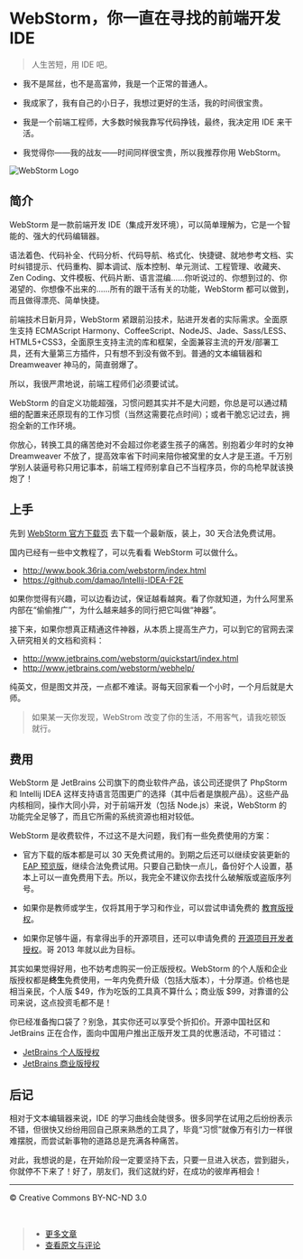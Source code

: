 # WebStorm，你一直在寻找的前端开发 IDE

> 人生苦短，用 IDE 吧。

* 我不是屌丝，也不是高富帅，我是一个正常的普通人。

* 我成家了，我有自己的小日子，我想过更好的生活，我的时间很宝贵。

* 我是一个前端工程师，大多数时候我靠写代码挣钱，最终，我决定用 IDE 来干活。

* 我觉得你——我的战友——时间同样很宝贵，所以我推荐你用 WebStorm。

![WebStorm Logo](https://f.cloud.github.com/assets/1231359/673050/124489a8-d8a6-11e2-9103-900e9ad5b53c.png)

## 简介

WebStorm 是一款前端开发 IDE（集成开发环境），可以简单理解为，它是一个智能的、强大的代码编辑器。

语法着色、代码补全、代码分析、代码导航、格式化、快捷键、就地参考文档、实时纠错提示、代码重构、脚本调试、版本控制、单元测试、工程管理、收藏夹、Zen Coding、文件模板、代码片断、语言混编……你听说过的、你想到过的、你渴望的、你想像不出来的……所有的跟干活有关的功能，WebStorm 都可以做到，而且做得漂亮、简单快捷。

前端技术日新月异，WebStorm 紧跟前沿技术，贴进开发者的实际需求。全面原生支持 ECMAScript Harmony、CoffeeScript、NodeJS、Jade、Sass/LESS、HTML5+CSS3，全面原生支持主流的库和框架，全面兼容主流的开发/部署工具，还有大量第三方插件，只有想不到没有做不到。普通的文本编辑器和 Dreamweaver 神马的，简直弱爆了。

所以，我很严肃地说，前端工程师们必须要试试。

WebStorm 的自定义功能超强，习惯问题其实并不是大问题，你总是可以通过精细的配置来还原现有的工作习惯（当然这需要花点时间）；或者干脆忘记过去，拥抱全新的工作环境。

你放心，转换工具的痛苦绝对不会超过你老婆生孩子的痛苦。别抱着少年时的女神 Dreamweaver 不放了，提高效率省下时间来陪你被窝里的女人才是王道。千万别学别人装逼号称只用记事本，前端工程师别拿自己不当程序员，你的鸟枪早就该换炮了！

## 上手

先到 [WebStorm 官方下载页](http://www.jetbrains.com/webstorm/download/index.html) 去下载一个最新版，装上，30 天合法免费试用。

国内已经有一些中文教程了，可以先看看 WebStorm 可以做什么。

* <http://www.book.36ria.com/webstorm/index.html>
* <https://github.com/damao/Intellij-IDEA-F2E>

如果你觉得有兴趣，可以边看边试，保证越看越爽。看了你就知道，为什么阿里系内部在“偷偷推广”，为什么越来越多的同行把它叫做“神器”。

接下来，如果你想真正精通这件神器，从本质上提高生产力，可以到它的官网去深入研究相关的文档和资料：

* <http://www.jetbrains.com/webstorm/quickstart/index.html>
* <http://www.jetbrains.com/webstorm/webhelp/>

纯英文，但是图文并茂，一点都不难读。哥每天回家看一个小时，一个月后就是大师。

> 如果某一天你发现，WebStrom 改变了你的生活，不用客气，请我吃顿饭就行。

## 费用

WebStorm 是 JetBrains 公司旗下的商业软件产品，该公司还提供了 PhpStorm 和 Intellij IDEA 这样支持语言范围更广的选择（其中后者是旗舰产品）。这些产品内核相同，操作大同小异，对于前端开发（包括 Node.js）来说，WebStorm 的功能完全足够了，而且它所需的系统资源也相对较低。

WebStorm 是收费软件，不过这不是大问题，我们有一些免费使用的方案：

* 官方下载的版本都是可以 30 天免费试用的。到期之后还可以继续安装更新的 [EAP 预览版](http://confluence.jetbrains.com/display/WI/WebStorm+EAP)，继续合法免费试用。只要自己勤快一点儿，备份好个人设置，基本上可以一直免费用下去。所以，我完全不建议你去找什么破解版或盗版序列号。

* 如果你是教师或学生，仅将其用于学习和作业，可以尝试申请免费的 [教育版授权](http://www.jetbrains.com/webstorm/buy/buy.jsp#classroom)。

* 如果你足够牛逼，有拿得出手的开源项目，还可以申请免费的 [开源项目开发者授权](http://www.jetbrains.com/webstorm/buy/buy.jsp#openSource)。哥 2013 年就以此为目标。

其实如果觉得好用，也不妨考虑购买一份正版授权。WebStorm 的个人版和企业版授权都是**终生**免费使用，一年内免费升级（包括大版本），十分厚道。价格也是相当亲民，个人版 $49，作为吃饭的工具真不算什么；商业版 $99，对靠谱的公司来说，这点投资毛都不是！

你已经准备掏口袋了？别急，其实你还可以享受个折扣价。开源中国社区和 JetBrains 正在合作，面向中国用户推出正版开发工具的优惠活动，不可错过：

* [JetBrains 个人版授权](http://www.oschina.net/shop/jetbrains)
* [JetBrains 商业版授权](http://www.oschina.net/shop/jetbrains_commercial)

## 后记

相对于文本编辑器来说，IDE 的学习曲线会陡很多。很多同学在试用之后纷纷表示不错，但很快又纷纷用回自己原来熟悉的工具了，毕竟“习惯”就像万有引力一样很难摆脱，而尝试新事物的道路总是充满各种痛苦。

对此，我想说的是，在开始阶段一定要坚持下去，只要一旦进入状态，尝到甜头，你就停不下来了！好了，朋友们，我们这就约好，在成功的彼岸再相会！

***

&copy; Creative Commons BY-NC-ND 3.0

&nbsp;
> * [更多文章](https://github.com/cssmagic/blog/issues)
> * [查看原文与评论](https://github.com/cssmagic/blog/issues/6)
